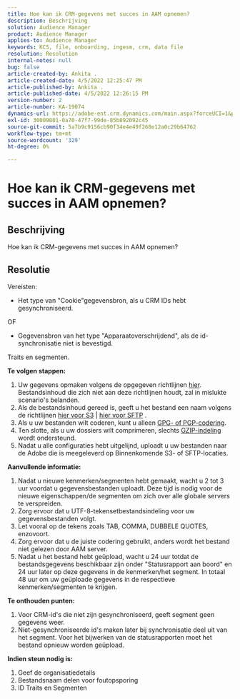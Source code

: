 ```yaml
---
title: Hoe kan ik CRM-gegevens met succes in AAM opnemen?
description: Beschrijving
solution: Audience Manager
product: Audience Manager
applies-to: Audience Manager
keywords: KCS, file, onboarding, ingesm, crm, data file
resolution: Resolution
internal-notes: null
bug: false
article-created-by: Ankita .
article-created-date: 4/5/2022 12:25:47 PM
article-published-by: Ankita .
article-published-date: 4/5/2022 12:26:15 PM
version-number: 2
article-number: KA-19074
dynamics-url: https://adobe-ent.crm.dynamics.com/main.aspx?forceUCI=1&pagetype=entityrecord&etn=knowledgearticle&id=3464e380-dbb4-ec11-983f-000d3a5d0e57
exl-id: 30009801-0a70-47f7-99de-85b892092c45
source-git-commit: 5a7b9c9156cb90f34e4e49f268e12a0c29b64762
workflow-type: tm+mt
source-wordcount: '329'
ht-degree: 0%

---
```


# Hoe kan ik CRM-gegevens met succes in AAM opnemen?

## Beschrijving

Hoe kan ik CRM-gegevens met succes in AAM opnemen?

## Resolutie


Vereisten:

- Het type van &quot;Cookie&quot;gegevensbron, als u CRM IDs hebt gesynchroniseerd.

OF

- Gegevensbron van het type &quot;Apparaatoverschrijdend&quot;, als de id-synchronisatie niet is bevestigd.



Traits en segmenten.


<b>Te volgen stappen:</b>

1. Uw gegevens opmaken volgens de opgegeven richtlijnen [hier](https://experienceleague.adobe.com/docs/audience-manager/user-guide/implementation-integration-guides/sending-audience-data/batch-data-transfer-process/inbound-file-contents.html?lang=en). Bestandsinhoud die zich niet aan deze richtlijnen houdt, zal in mislukte scenario&#39;s belanden.
2. Als de bestandsinhoud gereed is, geeft u het bestand een naam volgens de richtlijnen [hier voor S3](https://experienceleague.adobe.com/docs/audience-manager/user-guide/implementation-integration-guides/sending-audience-data/batch-data-transfer-process/inbound-s3-filenames.html?lang=en) | [hier voor SFTP](https://experienceleague.adobe.com/docs/audience-manager/user-guide/implementation-integration-guides/sending-audience-data/batch-data-transfer-process/inbound-ftp-filenames.html?lang=en) .
3. Als u uw bestanden wilt coderen, kunt u alleen [GPG- of PGP-codering](https://experienceleague.adobe.com/docs/audience-manager/user-guide/implementation-integration-guides/sending-audience-data/batch-data-transfer-process/inbound-file-encryption.html?lang=en).
4. Ten slotte, als u uw dossiers wilt comprimeren, slechts [GZIP-indeling](https://experienceleague.adobe.com/docs/audience-manager/user-guide/implementation-integration-guides/sending-audience-data/batch-data-transfer-process/inbound-file-compression.html?lang=en) wordt ondersteund.
5. Nadat u alle configuraties hebt uitgelijnd, uploadt u uw bestanden naar de Adobe die is meegeleverd op Binnenkomende S3- of SFTP-locaties.


<b>Aanvullende informatie:</b>

1. Nadat u nieuwe kenmerken/segmenten hebt gemaakt, wacht u 2 tot 3 uur voordat u gegevensbestanden uploadt. Deze tijd is nodig voor de nieuwe eigenschappen/de segmenten om zich over alle globale servers te verspreiden.
2. Zorg ervoor dat u UTF-8-tekensetbestandsindeling voor uw gegevensbestanden volgt.
3. Let vooral op de tekens zoals TAB, COMMA, DUBBELE QUOTES, enzovoort.
4. Zorg ervoor dat u de juiste codering gebruikt, anders wordt het bestand niet gelezen door AAM server.
5. Nadat u het bestand hebt geüpload, wacht u 24 uur totdat de bestandsgegevens beschikbaar zijn onder &quot;Statusrapport aan boord&quot; en 24 uur later op deze gegevens in de kenmerken/het segment. In totaal 48 uur om uw geüploade gegevens in de respectieve kenmerken/segmenten te krijgen.


<b>Te onthouden punten:</b>

1. Voor CRM-id&#39;s die niet zijn gesynchroniseerd, geeft segment geen gegevens weer.
2. Niet-gesynchroniseerde id&#39;s maken later bij synchronisatie deel uit van het segment. Voor het bijwerken van de statusrapporten moet het bestand opnieuw worden geüpload.


<b>Indien steun nodig is:</b>

1. Geef de organisatiedetails
2. Bestandsnaam delen voor foutopsporing
3. ID Traits en Segmenten
